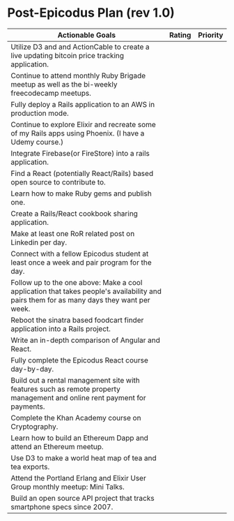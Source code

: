 # Post-Epicodus Plan (rev 1.0)

| Actionable Goals  | Rating  | Priority  |
|----|:-:|:-:|
| Utilize D3 and and ActionCable to create a live updating bitcoin price tracking application.  |   |   |
| Continue to attend monthly Ruby Brigade meetup as well as the bi-weekly freecodecamp meetups.  |   |   |
| Fully deploy a Rails application to an AWS in production mode.  |   |   |
| Continue to explore Elixir and recreate some of my Rails apps using Phoenix. (I have a Udemy course.)  |   
| Integrate Firebase(or FireStore) into a rails application.  |
| Find a React (potentially React/Rails) based open source to contribute to.  |   |   |
| Learn how to make Ruby gems and publish one.  |   |   |
| Create a Rails/React cookbook sharing application.  |   |   |
| Make at least one RoR related post on Linkedin per day.  |   |   |
| Connect with a fellow Epicodus student at least once a week and pair program for the day.  |   |   |
| Follow up to the one above: Make a cool application that takes people's availability and pairs them for as many days they want per week.  |   |   |
| Reboot the sinatra based foodcart finder application into a Rails project.  |   |   |
| Write an in-depth comparison of Angular and React.  |   |   |
| Fully complete the Epicodus React course day-by-day.  |   |   |
| Build out a rental management site with features such as remote property management and online rent payment for payments.  |   |   |
| Complete the Khan Academy course on Cryptography.  |   |   |
| Learn how to build an Ethereum Dapp and attend an Ethereum meetup.  |   |   |
| Use D3 to make a world heat map of tea and tea exports.  |   |   |
| Attend the Portland Erlang and Elixir User Group monthly meetup: Mini Talks.  |   |   |
| Build an open source API project that tracks smartphone specs since 2007.   |   |   |
